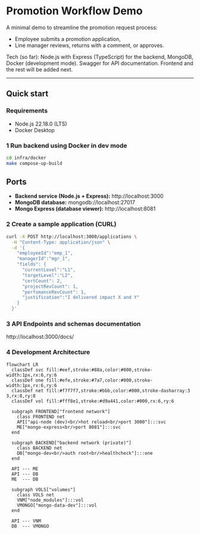 # Promotion Workflow Demo

A minimal demo to streamline the promotion request process:

- Employee submits a promotion application,
- Line manager reviews, returns with a comment, or approves.

Tech (so far): Node.js with Express (TypeScript) for the backend, MongoDB, Docker (development mode). Swagger for API documentation.
Frontend and the rest will be added next.

---

## Quick start

### Requirements

- Node.js 22.18.0 (LTS)
- Docker Desktop

### 1 Run backend using Docker in dev mode

```bash
cd infra/docker
make compose-up-build
```

## Ports

- **Backend service (Node.js + Express):** http://localhost:3000
- **MongoDB database:** mongodb://localhost:27017
- **Mongo Express (database viewer):** http://localhost:8081

### 2 Create a sample application (CURL)

```bash
curl -X POST http://localhost:3000/applications \
  -H "Content-Type: application/json" \
  -d '{
    "employeeId":"emp_1",
    "managerId":"mgr_1",
    "fields": {
      "currentLevel":"L1",
      "targetLevel":"L2",
      "certCount": 2,
      "projectRevCount": 1,
      "perfomanceRevCount": 1,
      "justification":"I delivered impact X and Y"
    }
  }'
```

### 3 API Endpoints and schemas documentation

http://localhost:3000/docs/

### 4 Development Architecture

```mermaid
flowchart LR
  classDef svc fill:#eef,stroke:#88a,color:#000,stroke-width:1px,rx:6,ry:6
  classDef one fill:#efe,stroke:#7a7,color:#000,stroke-width:1px,rx:6,ry:6
  classDef net fill:#f7f7f7,stroke:#bbb,color:#000,stroke-dasharray:3 3,rx:8,ry:8
  classDef vol fill:#fff8e1,stroke:#d9a441,color:#000,rx:6,ry:6

  subgraph FRONTEND["frontend network"]
    class FRONTEND net
    API["api-node (dev)<br/>hot reload<br/>port 3000"]:::svc
    ME["mongo-express<br/>port 8081"]:::svc
  end

  subgraph BACKEND["backend network (private)"]
    class BACKEND net
    DB["mongo-dev<br/>auth root<br/>healthcheck"]:::one
  end

  API --- ME
  API --- DB
  ME  --- DB

  subgraph VOLS["volumes"]
    class VOLS net
    VNM["node_modules"]:::vol
    VMONGO["mongo-data-dev"]:::vol
  end

  API --- VNM
  DB  --- VMONGO
```
